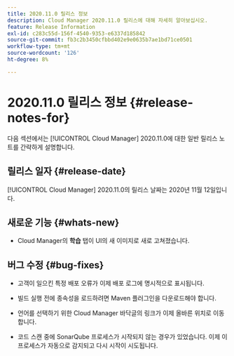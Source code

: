 ```yaml
---
title: 2020.11.0 릴리스 정보
description: Cloud Manager 2020.11.0 릴리스에 대해 자세히 알아보십시오.
feature: Release Information
exl-id: c283c55d-156f-4540-9353-e6337d185842
source-git-commit: fb3c2b3450cfbbd402e9e0635b7ae1bd71ce0501
workflow-type: tm+mt
source-wordcount: '126'
ht-degree: 8%

---
```


# 2020.11.0 릴리스 정보 {#release-notes-for}

다음 섹션에서는 [!UICONTROL Cloud Manager] 2020.11.0에 대한 일반 릴리스 노트를 간략하게 설명합니다.

## 릴리스 일자 {#release-date}

[!UICONTROL Cloud Manager] 2020.11.0의 릴리스 날짜는 2020년 11월 12일입니다.

## 새로운 기능 {#whats-new}

* Cloud Manager의 **학습** 탭이 UI의 새 이미지로 새로 고쳐졌습니다.

## 버그 수정 {#bug-fixes}

* 고객이 일으킨 특정 배포 오류가 이제 배포 로그에 명시적으로 표시됩니다.

* 빌드 실행 전에 종속성을 로드하려면 Maven 플러그인을 다운로드해야 합니다.

* 언어를 선택하기 위한 Cloud Manager 바닥글의 링크가 이제 올바른 위치로 이동합니다.

* 코드 스캔 중에 SonarQube 프로세스가 시작되지 않는 경우가 있었습니다. 이제 이 프로세스가 자동으로 감지되고 다시 시작이 시도됩니다.
